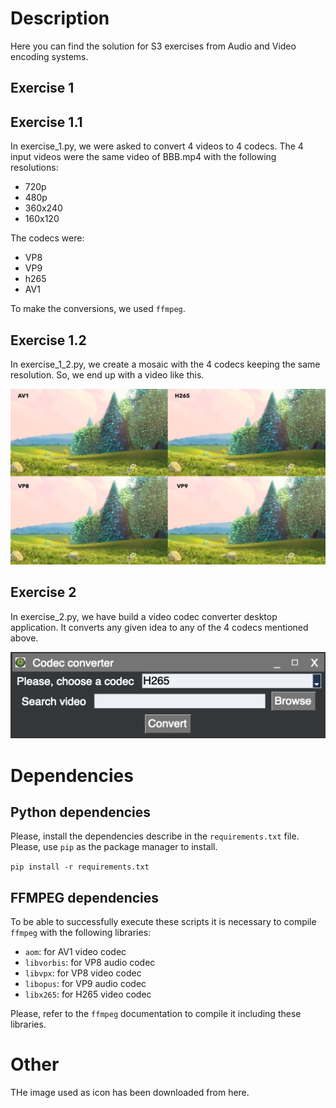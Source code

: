 # Description
Here you can find the solution for S3 exercises from Audio and Video 
encoding systems.

## Exercise 1
## Exercise 1.1
In exercise_1.py, we were asked to convert 4 videos to 4 
codecs. The 4 input videos were the same video of BBB.mp4
with the following resolutions:
* 720p
* 480p
* 360x240
* 160x120

The codecs were:
* VP8
* VP9
* h265
* AV1

To make the conversions, we used `ffmpeg`.

## Exercise 1.2
In exercise_1_2.py, we create a mosaic with the 4 codecs keeping the 
same resolution. So, we end up with a video like this.
<div align="center">
    <img src="readme_images/mosaic_720p_demo.png" title="App">
</div>

## Exercise 2
In exercise_2.py, we have build a video codec converter
desktop application. It converts any given idea to any
of the 4 codecs mentioned above.

<div align="center">
    <img src="readme_images/app.png" title="App">
</div>

# Dependencies
## Python dependencies
Please, install the dependencies describe in the `requirements.txt` file.
Please, use `pip` as the package manager to install.

``pip install -r requirements.txt``

## FFMPEG dependencies
To be able to successfully execute these scripts it is necessary
to compile `ffmpeg` with the following libraries:
* `aom`: for AV1 video codec
* `libvorbis`: for VP8 audio codec
* `libvpx`: for VP8 video codec
* `libopus`: for VP9 audio codec
* `libx265`: for H265 video codec

Please, refer to the `ffmpeg` documentation to compile it including these 
libraries.

# Other
THe image used as icon has been downloaded from <a src="https://you.com/proxy?url=https%3A%2F%2Ftse4.mm.bing.net%2Fth%3Fid%3DOIP.fX6G3g6AHCuKeT5SoRfhlgHaHF%26w%3D690%26c%3D7%26pid%3DApi%26p%3D0">here</a>.

